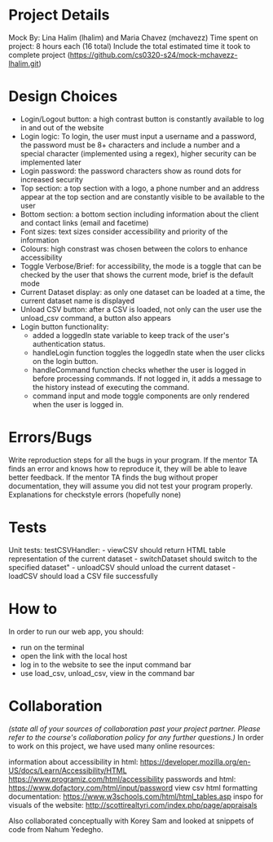 
# Project Details
Mock
By: Lina Halim (lhalim) and Maria Chavez (mchavezz)
Time spent on project: 8 hours each (16 total)
Include the total estimated time it took to complete project
(https://github.com/cs0320-s24/mock-mchavezz-lhalim.git)

# Design Choices

- Login/Logout button: a high contrast button is constantly available to log in and out of the website
- Login logic: To login, the user must input a username and a password, the password must be 8+ characters and include a number and a special character (implemented using a regex), higher security can be implemented later
- Login password: the password characters show as round dots for increased security
- Top section: a top section with a logo, a phone number and an address appear at the top section and are constantly visible to be available to the user
- Bottom section: a bottom section including information about the client and contact links (email and facetime)
- Font sizes: text sizes consider accessibility and priority of the information
- Colours: high constrast was chosen between the colors to enhance accessibility
- Toggle Verbose/Brief: for accessibility, the mode is a toggle that can be checked by the user that shows the current mode, brief is the default mode
- Current Dataset display: as only one dataset can be loaded at a time, the current dataset name is displayed
- Unload CSV button: after a CSV is loaded, not only can the user use the unload_csv command, a button also appears
- Login button functionality: 
    - added a loggedIn state variable to keep track of the user's authentication status.
    - handleLogin function toggles the loggedIn state when the user clicks on the login button.
    - handleCommand function checks whether the user is logged in before processing commands. If not logged in, it adds a message to the history instead of executing the command.
    - command input and mode toggle components are only rendered when the user is logged in.

# Errors/Bugs

 Write reproduction steps for all the bugs in your program. If the mentor TA finds an error and knows how to reproduce it, they will be able to leave better feedback. If the mentor TA finds the bug without proper documentation, they will assume you did not test your program properly.
Explanations for checkstyle errors (hopefully none)

# Tests

Unit tests:
    testCSVHandler:
    - viewCSV should return HTML table representation of the current dataset
    - switchDataset should switch to the specified dataset"
    - unloadCSV should unload the current dataset
    - loadCSV should load a CSV file successfully


# How to

In order to run our web app, you should:

- run <npm start> on the terminal
- open the link with the local host
- log in to the website to see the input command bar
- use load_csv, unload_csv, view in the command bar

# Collaboration

_(state all of your sources of collaboration past your project partner. Please refer to the course's collaboration policy for any further questions.)_
In order to work on this project, we have used many online resources:

information about accessibility in html:
https://developer.mozilla.org/en-US/docs/Learn/Accessibility/HTML
https://www.programiz.com/html/accessibility
passwords and html:
https://www.dofactory.com/html/input/password
view csv html formatting documentation:
https://www.w3schools.com/html/html_tables.asp
inspo for visuals of the website:
http://scottirealtyri.com/index.php/page/appraisals

Also collaborated conceptually with Korey Sam and looked at snippets of code from Nahum Yedegho.  